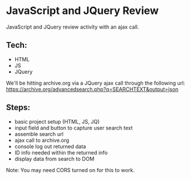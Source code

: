 JavaScript and JQuery Review
============================

JavaScript and JQuery review activity with an ajax call.

Tech:
-----
* HTML
* JS
* JQuery

We'll be hitting archive.org via a JQuery ajax call through the following url: https://archive.org/advancedsearch.php?q=SEARCHTEXT&output=json

Steps:
------
* basic project setup (HTML, JS, JQ)
* input field and button to capture user search text
* assemble search url
* ajax call to archive.org
* console log out returned data
* ID info needed within the returned info
* display data from search to DOM

Note: You may need CORS turned on for this to work.

